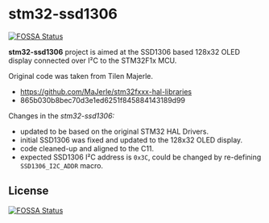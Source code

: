 # stm32-ssd1306
[![FOSSA Status](https://app.fossa.io/api/projects/git%2Bgithub.com%2Fvookimedlo%2Fstm32-ssd1306.svg?type=shield)](https://app.fossa.io/projects/git%2Bgithub.com%2Fvookimedlo%2Fstm32-ssd1306?ref=badge_shield)


**stm32-ssd1306** project is aimed at the SSD1306 based 128x32 OLED display connected over I²C to the STM32F1x MCU.

Original code was taken from Tilen Majerle.
- https://github.com/MaJerle/stm32fxxx-hal-libraries
- 865b030b8bec70d3e1ed6251f845884143189d99

Changes in the *stm32-ssd1306:*
- updated to be based on the original STM32 HAL Drivers.
- initial SSD1306 was fixed and updated to the 128x32 OLED display.
- code cleaned-up and aligned to the C11.
- expected SSD1306 I²C address is ```0x3C```, could be changed by re-defining ```SSD1306_I2C_ADDR``` macro.


## License
[![FOSSA Status](https://app.fossa.io/api/projects/git%2Bgithub.com%2Fvookimedlo%2Fstm32-ssd1306.svg?type=large)](https://app.fossa.io/projects/git%2Bgithub.com%2Fvookimedlo%2Fstm32-ssd1306?ref=badge_large)